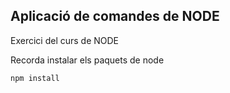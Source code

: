 ## Aplicació de comandes de NODE

Exercici del curs de NODE 

Recorda instalar els paquets de node
```
npm install
```